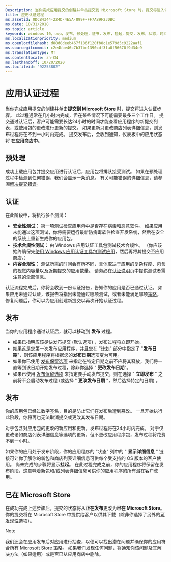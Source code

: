 ```yaml
---
Description: 当你完成应用提交的创建并单击提交到 Microsoft Store 时，提交将进入认证步骤。
title: 应用认证过程
ms.assetid: 0DCB4344-224D-4E5A-899F-FF7A89F23DBC
ms.date: 10/31/2018
ms.topic: article
keywords: windows 10，uwp，发布，预处理，证书，发布，挂起，提交，发布，状态，时间
ms.localizationpriority: medium
ms.openlocfilehash: d88d8deeb467f186f120fb8c1e579d5c9222aaf1
ms.sourcegitcommit: c2e4bbe46c7b37be1390cdf3fa0f56670f9d34e9
ms.translationtype: MT
ms.contentlocale: zh-CN
ms.lasthandoff: 10/20/2020
ms.locfileid: "92253802"
---
```

# <a name="the-app-certification-process"></a>应用认证过程

当你完成应用提交的创建并单击**提交到 Microsoft Store** 时，提交将进入认证步骤。 此过程通常在几小时内完成，但在某些情况下可能需要最多三个工作日。 提交通过认证后，客户可能需要长达24小时的时间才能查看应用程序的新提交列表，或使用包的更改进行更新的提交。 如果更新只更改商店列表详细信息，则发布过程将在不到一小时内完成。  提交发布后，会收到通知，仪表板中的应用状态将 **在应用商店中**。

## <a name="preprocessing"></a>预处理

成功上载应用包并提交应用进行认证后，应用包将排队接受测试。 如果在预处理过程中检测到任何错误，我们会显示一条消息。 有关可能错误的详细信息，请参阅[解决提交错误](resolve-submission-errors.md)。

## <a name="certification"></a>认证

在此阶段中，将执行多个测试：

-   **安全性测试：** 第一项测试检查应用包中是否存在病毒和恶意软件。 如果应用未能通过这项测试，你将需要运行最新防病毒软件检查开发系统，然后在安全的系统上重新生成你的应用包。
-   **技术合规性测试：** 由 Windows 应用认证工具包测试技术合规性。 （你应该始终确保先[使用 Windows 应用认证工具包测试应用](../debug-test-perf/windows-app-certification-kit.md)，然后再将其提交至应用商店。）
-   **内容合规性：** 测试所需的时间会有所不同，具体取决于应用的复杂程度、包含的视觉内容量以及近期提交的应用数量。 请务必在[认证说明](notes-for-certification.md)页中提供测试者需注意的全部信息。

认证流程完成后，你将会收到一份认证报告，告知你的应用是否已通过认证。 如果应用未通过认证，该报告将指出未能通过哪项测试，或者未能满足哪项[策略](store-policies.md)。 修复问题后，你可以为应用创建新提交以再次开始认证过程。

## <a name="release"></a>发布

当你的应用程序通过认证后，就可以移动到 **发布** 过程。

- 如果已指明应该尽快发布提交 (默认选项) ，发布过程将立即开始。
- 如果这是您第一次发布应用程序，并且您在 "[计划](configure-precise-release-scheduling.md#release)" 部分中指定了 "**发布日期**"，则该应用程序将根据您的**发布日期**选项变为可用。
- 如果你已使用 [发布保留选项](manage-submission-options.md#publishing-hold-options) 来指定在特定日期之前不应将其释放，我们将一直等到该日期开始发布过程，除非你选择 " **更改发布日期**"。
- 如果已使用 [发布保留选项](manage-submission-options.md#publishing-hold-options) 来指定要手动发布提交，则在选择 " **立即发布** " 之前将不会启动发布过程 (或选择 " **更改发布日期** "，然后选择特定的日期) 。


## <a name="publishing"></a>发布

你的应用包已经过数字签名，目的是防止它们在发布后遭到篡改。 一旦开始执行此阶段，你将再也无法取消提交或更改其发布日期。

对于包含对应用包的更改的新应用和更新，发布过程将在24小时内完成。 对于仅更改诸如商店列表详细信息等选项的更新，但不更改应用程序包，发布过程将花费不到一小时。

如果你的应用处于发布阶段，你的应用程序的 "状态" 列中的 " **显示详细信息** " 链接可让你了解你的新包和商店列表详细信息可供每个受支持的 OS 版本的客户使用。 尚未完成的步骤将显示**挂起**。 在此过程完成之前，你的应用程序将保留在发布阶段，这意味着新包和/或列表详细信息可供你的应用程序的所有潜在客户使用。

## <a name="in-the-store"></a>已在 Microsoft Store 

在成功完成上述步骤后，提交的状态将从**正在发布**更改为**已在 Microsoft Store**。 你的提交将在 Microsoft Store 中提供给客户以供其下载（除非你选择了另外的[可发现性](choose-visibility-options.md#discoverability)选项）。 

> [!NOTE]
> 我们还会在应用发布后对应用进行抽查，以便可以找出潜在问题并确保你的应用符合所有 [Microsoft Store 策略](store-policies.md)。 如果我们发现任何问题，将通知你该问题及其解决方法（如果适用）或是否已从应用商店中删除。

 

 

 




